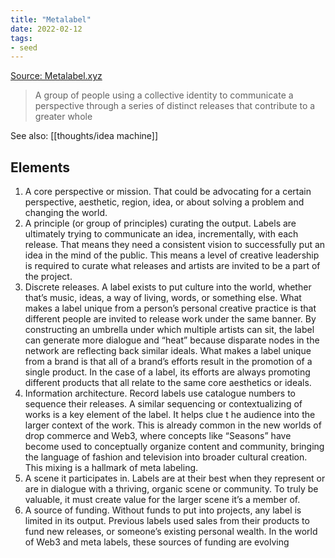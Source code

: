 ```yaml
---
title: "Metalabel"
date: 2022-02-12
tags:
- seed
---
```


[Source: Metalabel.xyz](https://metalabel.xyz/)

> A group of people using a collective identity to communicate a perspective through a series of distinct releases that contribute to a greater whole

See also: [[thoughts/idea machine]]

## Elements
1.  A core perspective or mission. That could be advocating for a certain perspective, aesthetic, region, idea, or about solving a problem and changing the world.
2.  A principle (or group of principles) curating the output. Labels are ultimately trying to communicate an idea, incrementally, with each release. That means they need a consistent vision to successfully put an idea in the mind of the public. This means a level of creative leadership is required to curate what releases and artists are invited to be a part of the project.
3.  Discrete releases. A label exists to put culture into the world, whether that’s music, ideas, a way of living, words, or something else. What makes a label unique from a person’s personal creative practice is that different people are invited to release work under the same banner. By constructing an umbrella under which multiple artists can sit, the label can generate more dialogue and “heat” because disparate nodes in the network are reflecting back similar ideals. What makes a label unique from a brand is that all of a brand’s efforts result in the promotion of a single product. In the case of a label, its efforts are always promoting different products that all relate to the same core aesthetics or ideals. 
4.  Information architecture. Record labels use catalogue numbers to sequence their releases. A similar sequencing or contextualizing of works is a key element of the label. It helps clue t he audience into the larger context of the work. This is already common in the new worlds of drop commerce and Web3, where concepts like “Seasons” have become used to conceptually organize content and community, bringing the language of fashion and television into broader cultural creation. This mixing is a hallmark of meta labeling.
5.  A scene it participates in. Labels are at their best when they represent or are in dialogue with a thriving, organic scene or community. To truly be valuable, it must create value for the larger scene it’s a member of.
6. A source of funding. Without funds to put into projects, any label is limited in its output. Previous labels used sales from their products to fund new releases, or someone’s existing personal wealth. In the world of Web3 and meta labels, these sources of funding are evolving